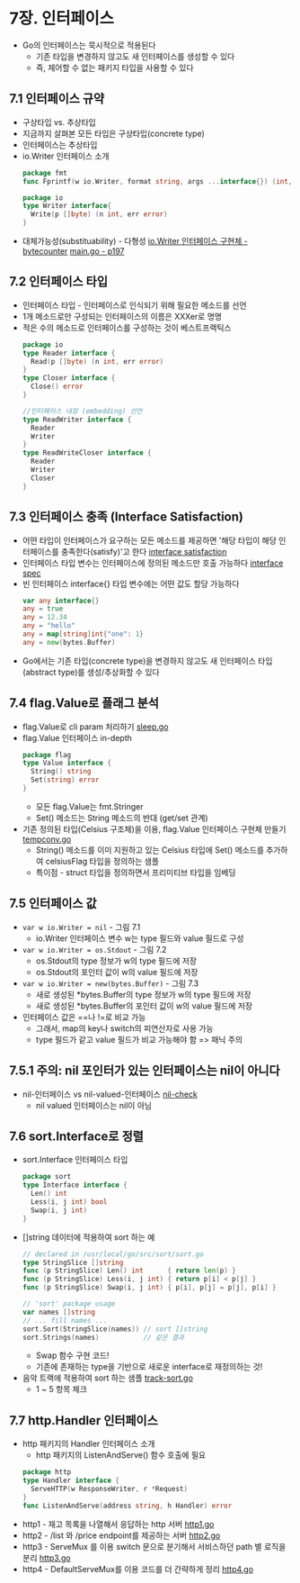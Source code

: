 7장. 인터페이스
===

* Go의 인터페이스는 묵시적으로 적용된다
  * 기존 타입을 변경하지 않고도 새 인터페이스를 생성할 수 있다
  * 즉, 제어할 수 없는 패키지 타입을 사용할 수 있다

## 7.1 인터페이스 규약
* 구상타입 vs. 추상타입
* 지금까지 살펴본 모든 타입은 구상타입(concrete type)
* 인터페이스는 추상타입
* io.Writer 인터페이스 소개
  ```go
  package fmt
  func Fprintf(w io.Writer, format string, args ...interface{}) (int, error)
  ```
  ```go
  package io
  type Writer interface{
    Write(p []byte) (n int, err error)
  }
  ```
* 대체가능성(substituability) - 다형성
  [io.Writer 인터페이스 구현체 - bytecounter](./bytecounter/bytecounter.go)
  [main.go - p197](./main.go)

## 7.2 인터페이스 타입
* 인터페이스 타입 - 인터페이스로 인식되기 위해 필요한 메소드를 선언
* 1개 메소드로만 구성되는 인터페이스의 이름은 XXXer로 명명
* 적은 수의 메소드로 인터페이스를 구성하는 것이 베스트프랙틱스
  ```go
  package io
  type Reader interface {
    Read(p []byte) (n int, err error)
  }
  type Closer interface {
    Close() error
  }
  ```
  ```go
  //인터페이스 내장 (embedding) 선언
  type ReadWriter interface {
    Reader
    Writer
  }
  type ReadWriteCloser interface {
    Reader
    Writer
    Closer
  }
  ```

## 7.3 인터페이스 충족 (Interface Satisfaction)
* 어떤 타입이 인터페이스가 요구하는 모든 메소드를 제공하면
  '해당 타입이 해당 인터페이스를 충족한다(satisfy)'고 한다
  [interface satisfaction](./satisfy.go)
* 인터페이스 타입 변수는 인터페이스에 정의된 메소드만 호출 가능하다
  [interface spec](./spec-only.go)
* 빈 인터페이스 interface{} 타입 변수에는 어떤 값도 할당 가능하다
  ```go
  var any interface{}
  any = true
  any = 12.34
  any = "hello"
  any = map[string]int{"one": 1}
  any = new(bytes.Buffer)
  ```
* Go에서는 기존 타입(concrete type)을 변경하지 않고도
  새 인터페이스 타입(abstract type)를 생성/추상화할 수 있다

## 7.4 flag.Value로 플래그 분석
* flag.Value로 cli param 처리하기
  [sleep.go](./sleep.go)
* flag.Value 인터페이스 in-depth
  ```go
  package flag
  type Value interface {
    String() string
    Set(string) error
  }
  ```
  * 모든 flag.Value는 fmt.Stringer
  * Set() 메소드는 String 메소드의 반대 (get/set 관계)
* 기존 정의된 타입(Celsius 구조체)을 이용, flag.Value 인터페이스 구현체 만들기
  [tempconv.go](./tempconv.go)
  * String() 메소드를 이미 지원하고 있는 Celsius 타입에
    Set() 메소드를 추가하여 celsiusFlag 타입을 정의하는 샘플
  * 특이점 - struct 타입을 정의하면서 프리미티브 타입을 임베딩

## 7.5 인터페이스 값
* ```var w io.Writer = nil``` - 그림 7.1
  * io.Writer 인터페이스 변수 w는 type 필드와 value 필드로 구성
* ```var w io.Writer = os.Stdout``` - 그림 7.2
  * os.Stdout의 type 정보가 w의 type 필드에 저장
  * os.Stdout의 포인터 값이 w의 value 필드에 저장
* ```var w io.Writer = new(bytes.Buffer)``` - 그림 7.3
  * 새로 생성된 *bytes.Buffer의 type 정보가 w의 type 필드에 저장
  * 새로 생성된 *bytes.Buffer의 포인터 값이 w의 value 필드에 저장
* 인터페이스 값은 ==나 !=로 비교 가능
  * 그래서, map의 key나 switch의 피연산자로 사용 가능
  * type 필드가 같고 value 필드가 비교 가능해야 함 => 패닉 주의

## 7.5.1 주의: nil 포인터가 있는 인터페이스는 nil이 아니다
* nil-인터페이스 vs nil-valued-인터페이스
  [nil-check](./nil-check.go)
  * nil valued 인터페이스는 nil이 아님

## 7.6 sort.Interface로 정렬
* sort.Interface 인터페이스 타입
  ```go
  package sort
  type Interface interface {
    Len() int
    Less(i, j int) bool
    Swap(i, j int)
  }
  ```
* []string 데이터에 적용하여 sort 하는 예
  ```go
  // declared in /usr/local/go/src/sort/sort.go
  type StringSlice []string
  func (p StringSlice) Len() int      { return len(p) }
  func (p StringSlice) Less(i, j int) { return p[i] < p[j] }
  func (p StringSlice) Swap(i, j int) { p[i], p[j] = p[j], p[i] }

  // 'sort' package usage
  var names []string
  // ... fill names ...
  sort.Sort(StringSlice(names)) // sort []string
  sort.Strings(names)           // 같은 결과
  ```
  * Swap 함수 구현 코드!
  * 기존에 존재하는 type을 기반으로 새로운 interface로 재정의하는 것!
* 음악 트랙에 적용하여 sort 하는 샘플
  [track-sort.go](./track-sort.go)
  * 1 ~ 5 항목 체크

## 7.7 http.Handler 인터페이스
* http 패키지의 Handler 인터페이스 소개
  * http 패키지의 ListenAndServe() 함수 호출에 필요
  ```go
  package http
  type Handler interface {
    ServeHTTP(w ResponseWriter, r *Request)
  }
  func ListenAndServe(address string, h Handler) error
  ```
* http1 - 재고 목록을 나열해서 응답하는 http 서버
  [http1.go](./http1.go)
* http2 - /list 와 /price endpoint를 제공하는 서버
  [http2.go](./http2.go)
* http3 - ServeMux 를 이용 switch 문으로 분기해서 서비스하던 path 별 로직을 분리
  [http3.go](./http3.go)
* http4 - DefaultServeMux를 이용 코드를 더 간략하게 정리
  [http4.go](./http4.go)
